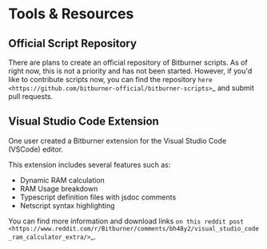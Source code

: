 # Tools & Resources

## Official Script Repository

There are plans to create an official repository of Bitburner scripts. As of right now,
this is not a priority and has not been started. However, if you'd like
to contribute scripts now, you can find the repository
`here <https://github.com/bitburner-official/bitburner-scripts>`\_ and submit pull requests.

## Visual Studio Code Extension

One user created a Bitburner extension for the Visual Studio Code (VSCode) editor.

This extension includes several features such as:

- Dynamic RAM calculation
- RAM Usage breakdown
- Typescript definition files with jsdoc comments
- Netscript syntax highlighting

You can find more information and download links
`on this reddit post <https://www.reddit.com/r/Bitburner/comments/bh48y2/visual_studio_code_ram_calculator_extra/>`\_.
